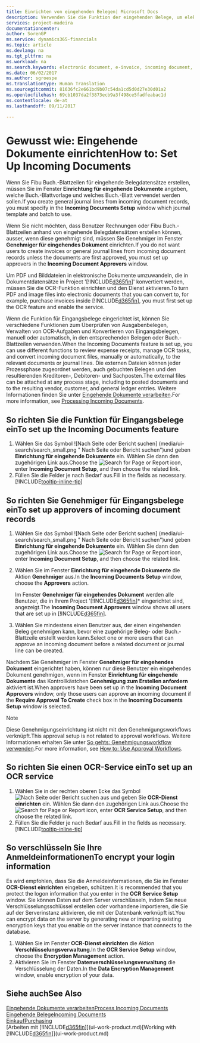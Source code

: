 ```yaml
---
title: Einrichten von eingehenden Belegen| Microsoft Docs
description: Verwenden Sie die Funktion der eingehenden Belege, um elektronische Belege zu erstellen, verwalten Sie OCRaufgaben, importieren Sie Rechnungen und wandeln Sie Bilddateien um.
services: project-madeira
documentationcenter: 
author: SorenGP
ms.service: dynamics365-financials
ms.topic: article
ms.devlang: na
ms.tgt_pltfrm: na
ms.workload: na
ms.search.keywords: electronic document, e-invoice, incoming document, OCR, ecommerce, document exchange, import invoice
ms.date: 06/02/2017
ms.author: sgroespe
ms.translationtype: Human Translation
ms.sourcegitcommit: 81636fc2e661bd9b07c54da1cd5d0d27e30d01a2
ms.openlocfilehash: 69cb1037da2f3873ecb9a3f498ce5fadfeabac1d
ms.contentlocale: de-at
ms.lasthandoff: 09/11/2017

---
```

# <a name="how-to-set-up-incoming-documents"></a><span data-ttu-id="e254a-103">Gewusst wie: Eingehende Dokumente einrichten</span><span class="sxs-lookup"><span data-stu-id="e254a-103">How to: Set Up Incoming Documents</span></span>
<span data-ttu-id="e254a-104">Wenn Sie Fibu Buch.-Blattzeilen für eingehende Belegdatensätze erstellen, müssen Sie im Fenster **Einrichtung für eingehende Dokumente** angeben, welche Buch.-Blattvorlage und welches Buch.-Blatt verwendet werden sollen.</span><span class="sxs-lookup"><span data-stu-id="e254a-104">If you create general journal lines from incoming document records, you must specify in the **Incoming Documents Setup** window which journal template and batch to use.</span></span>

<span data-ttu-id="e254a-105">Wenn Sie nicht möchten, dass Benutzer Rechnungen oder Fibu Buch.-Blattzeilen anhand von eingehende Belegdatensätzen erstellen können, ausser, wenn diese genehmigt sind, müssen Sie Genehmiger im Fenster **Genehmiger für eingehendes Dokument** einrichten.</span><span class="sxs-lookup"><span data-stu-id="e254a-105">If you do not want users to create invoices or general journal lines from incoming document records unless the documents are first approved, you must set up approvers in the **Incoming Document Approvers** window.</span></span>

<span data-ttu-id="e254a-106">Um PDF und Bilddateien in elektronische Dokumente umzuwandeln, die in Dokumentdatensätze in Project '[!INCLUDE[d365fin](includes/d365fin_md.md)]' konvertiert werden, müssen Sie die OCR-Funktion einrichten und den Dienst aktivieren.</span><span class="sxs-lookup"><span data-stu-id="e254a-106">To turn PDF and image files into electronic documents that you can convert to, for example, purchase invoices inside [!INCLUDE[d365fin](includes/d365fin_md.md)], you must first set up the OCR feature and enable the service.</span></span>

<span data-ttu-id="e254a-107">Wenn die Funktion für Eingangsbelege eingerichtet ist, können Sie verschiedene Funktionen zum Überprüfen von Ausgabenbelegen, Verwalten von OCR-Aufgaben und Konvertieren von Eingangsbelegen, manuell oder automatisch, in den entsprechenden Belegen oder Buch.-Blattzeilen verwenden.</span><span class="sxs-lookup"><span data-stu-id="e254a-107">When the Incoming Documents feature is set up, you can use different functions to review expense receipts, manage OCR tasks, and convert incoming document files, manually or automatically, to the relevant documents or journal lines.</span></span> <span data-ttu-id="e254a-108">Die externen Dateien können jeder Prozessphase zugeordnet werden, auch gebuchten Belegen und den resultierenden Kreditoren-, Debitoren- und Sachposten.</span><span class="sxs-lookup"><span data-stu-id="e254a-108">The external files can be attached at any process stage, including to posted documents and to the resulting vendor, customer, and general ledger entries.</span></span> <span data-ttu-id="e254a-109">Weitere Informationen finden Sie unter [Eingehende Dokumente verarbeiten](across-process-income-documents.md).</span><span class="sxs-lookup"><span data-stu-id="e254a-109">For more information, see [Processing Incoming Documents](across-process-income-documents.md).</span></span>

## <a name="to-set-up-the-incoming-documents-feature"></a><span data-ttu-id="e254a-110">So richten Sie die Funktion für Eingangsbelege ein</span><span class="sxs-lookup"><span data-stu-id="e254a-110">To set up the Incoming Documents feature</span></span>
1. <span data-ttu-id="e254a-111">Wählen Sie das Symbol ![Nach Seite oder Bericht suchen] (media/ui-search/search_small.png " Nach Seite oder Bericht suchen")und geben **Einrichtung für eingehende Dokumente** ein. Wählen Sie dann den zugehörigen Link aus.</span><span class="sxs-lookup"><span data-stu-id="e254a-111">Choose the ![Search for Page or Report](media/ui-search/search_small.png "Search for Page or Report icon") icon, enter **Incoming Document Setup**, and then choose the related link.</span></span>
2. <span data-ttu-id="e254a-112">Füllen Sie die Felder je nach Bedarf aus.</span><span class="sxs-lookup"><span data-stu-id="e254a-112">Fill in the fields as necessary.</span></span> [!INCLUDE[tooltip-inline-tip](includes/tooltip-inline-tip_md.md)]

## <a name="to-set-up-approvers-of-incoming-document-records"></a><span data-ttu-id="e254a-113">So richten Sie Genehmiger für Eingangsbelege ein</span><span class="sxs-lookup"><span data-stu-id="e254a-113">To set up approvers of incoming document records</span></span>
1. <span data-ttu-id="e254a-114">Wählen Sie das Symbol ![Nach Seite oder Bericht suchen] (media/ui-search/search_small.png " Nach Seite oder Bericht suchen")und geben **Einrichtung für eingehende Dokumente** ein. Wählen Sie dann den zugehörigen Link aus.</span><span class="sxs-lookup"><span data-stu-id="e254a-114">Choose the ![Search for Page or Report](media/ui-search/search_small.png "Search for Page or Report icon") icon, enter **Incoming Document Setup**, and then choose the related link.</span></span>  
2. <span data-ttu-id="e254a-115">Wählen Sie im Fenster **Einrichtung für eingehende Dokumente** die Aktion **Genehmiger** aus.</span><span class="sxs-lookup"><span data-stu-id="e254a-115">In the **Incoming Documents Setup** window, choose the **Approvers** action.</span></span>

    <span data-ttu-id="e254a-116">Im Fenster **Genehmiger für eingehendes Dokument** werden alle Benutzer, die in Ihrem Project '[!INCLUDE[d365fin](includes/d365fin_md.md)]* eingerichtet sind, angezeigt.</span><span class="sxs-lookup"><span data-stu-id="e254a-116">The **Incoming Document Approvers** window shows all users that are set up in [!INCLUDE[d365fin](includes/d365fin_md.md)].</span></span>  
3. <span data-ttu-id="e254a-117">Wählen Sie mindestens einen Benutzer aus, der einen eingehenden Beleg genehmigen kann, bevor eine zugehörige Beleg- oder Buch.-Blattzeile erstellt werden kann.</span><span class="sxs-lookup"><span data-stu-id="e254a-117">Select one or more users that can approve an incoming document before a related document or journal line can be created.</span></span>

<span data-ttu-id="e254a-118">Nachdem Sie Genehmiger im Fenster **Genehmiger für eingehendes Dokument** eingerichtet haben, können nur diese Benutzer ein eingehendes Dokument genehmigen, wenn im Fenster **Einrichtung für eingehende Dokumente** das Kontrollkästchen **Genehmigung zum Erstellen anfordern** aktiviert ist.</span><span class="sxs-lookup"><span data-stu-id="e254a-118">When approvers have been set up in the **Incoming Document Approvers** window, only those users can approve an incoming document if the **Require Approval To Create** check box in the **Incoming Documents Setup** window is selected.</span></span>

> [!NOTE]  
>   <span data-ttu-id="e254a-119">Diese Genehmigungseinrichtung ist nicht mit den Genehmigungsworkflows verknüpft.</span><span class="sxs-lookup"><span data-stu-id="e254a-119">This approval setup is not related to approval workflows.</span></span> <span data-ttu-id="e254a-120">Weitere Informationen erhalten Sie unter [So gehts: Genehmigungsworkflow verwenden](across-how-use-approval-workflows.md).</span><span class="sxs-lookup"><span data-stu-id="e254a-120">For more information, see [How to: Use Approval Workflows](across-how-use-approval-workflows.md).</span></span>

## <a name="to-set-up-an-ocr-service"></a><span data-ttu-id="e254a-121">So richten Sie einen OCR-Service ein</span><span class="sxs-lookup"><span data-stu-id="e254a-121">To set up an OCR service</span></span>
1. <span data-ttu-id="e254a-122">Wählen Sie in der rechten oberen Ecke das Symbol ![Nach Seite oder Bericht suchen](media/ui-search/search_small.png "Nach Seite oder Bericht suchen") aus und geben Sie **OCR-Dienst einrichten** ein. Wählen Sie dann den zugehörigen Link aus.</span><span class="sxs-lookup"><span data-stu-id="e254a-122">Choose the ![Search for Page or Report](media/ui-search/search_small.png "Search for Page or Report icon") icon, enter **OCR Service Setup**, and then choose the related link.</span></span>
2. <span data-ttu-id="e254a-123">Füllen Sie die Felder je nach Bedarf aus.</span><span class="sxs-lookup"><span data-stu-id="e254a-123">Fill in the fields as necessary.</span></span> [!INCLUDE[tooltip-inline-tip](includes/tooltip-inline-tip_md.md)]

## <a name="to-encrypt-your-login-information"></a><span data-ttu-id="e254a-124">So verschlüsseln Sie Ihre Anmeldeinformationen</span><span class="sxs-lookup"><span data-stu-id="e254a-124">To encrypt your login information</span></span>
<span data-ttu-id="e254a-125">Es wird empfohlen, dass Sie die Anmeldeinformationen, die Sie im Fenster **OCR-Dienst einrichten** eingeben, schützen.</span><span class="sxs-lookup"><span data-stu-id="e254a-125">It is recommended that you protect the logon information that you enter in the **OCR Service Setup** window.</span></span> <span data-ttu-id="e254a-126">Sie können Daten auf dem Server verschlüsseln, indem Sie neue Verschlüsselungsschlüssel erstellen oder vorhandene importieren, die Sie auf der Serverinstanz aktivieren, die mit der Datenbank verknüpft ist.</span><span class="sxs-lookup"><span data-stu-id="e254a-126">You can encrypt data on the server by generating new or importing existing encryption keys that you enable on the server instance that connects to the database.</span></span>

1. <span data-ttu-id="e254a-127">Wählen Sie im Fenster **OCR-Dienst einrichten** die Aktion **Verschlüsselungsverwaltung**.</span><span class="sxs-lookup"><span data-stu-id="e254a-127">In the **OCR Service Setup** window, choose the **Encryption Management** action.</span></span>
2. <span data-ttu-id="e254a-128">Aktivieren Sie im Fenster **Datenverschlüsselungsverwaltung** die Verschlüsselung der Daten.</span><span class="sxs-lookup"><span data-stu-id="e254a-128">In the **Data Encryption Management** window, enable encryption of your data.</span></span>

## <a name="see-also"></a><span data-ttu-id="e254a-129">Siehe auch</span><span class="sxs-lookup"><span data-stu-id="e254a-129">See Also</span></span>
[<span data-ttu-id="e254a-130">Eingehende Dokumente verarbeiten</span><span class="sxs-lookup"><span data-stu-id="e254a-130">Process Incoming Documents</span></span>](across-process-income-documents.md)  
[<span data-ttu-id="e254a-131">Eingehende Belege</span><span class="sxs-lookup"><span data-stu-id="e254a-131">Incoming Documents</span></span>](across-income-documents.md)  
[<span data-ttu-id="e254a-132">Einkauf</span><span class="sxs-lookup"><span data-stu-id="e254a-132">Purchasing</span></span>](purchasing-manage-purchasing.md)  
<span data-ttu-id="e254a-133">[Arbeiten mit [!INCLUDE[d365fin](includes/d365fin_md.md)]](ui-work-product.md)</span><span class="sxs-lookup"><span data-stu-id="e254a-133">[Working with [!INCLUDE[d365fin](includes/d365fin_md.md)]](ui-work-product.md)</span></span>

